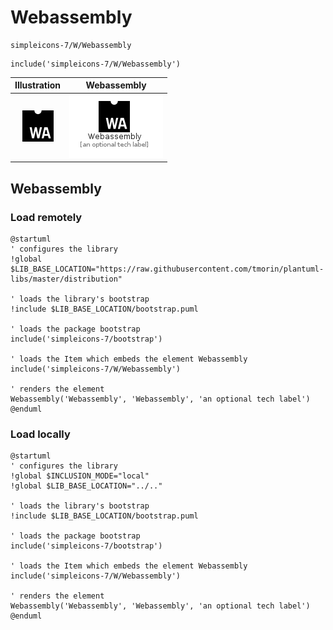 # Webassembly


```text
simpleicons-7/W/Webassembly
```

```text
include('simpleicons-7/W/Webassembly')
```



| Illustration | Webassembly |
| :---: | :---: |
| ![illustration for Illustration](../../simpleicons-7/W/Webassembly.png) | ![illustration for Webassembly](../../simpleicons-7/W/Webassembly.Local.png) |




## Webassembly

### Load remotely
```plantuml
@startuml
' configures the library
!global $LIB_BASE_LOCATION="https://raw.githubusercontent.com/tmorin/plantuml-libs/master/distribution"

' loads the library's bootstrap
!include $LIB_BASE_LOCATION/bootstrap.puml

' loads the package bootstrap
include('simpleicons-7/bootstrap')

' loads the Item which embeds the element Webassembly
include('simpleicons-7/W/Webassembly')

' renders the element
Webassembly('Webassembly', 'Webassembly', 'an optional tech label')
@enduml
```

### Load locally
```plantuml
@startuml
' configures the library
!global $INCLUSION_MODE="local"
!global $LIB_BASE_LOCATION="../.."

' loads the library's bootstrap
!include $LIB_BASE_LOCATION/bootstrap.puml

' loads the package bootstrap
include('simpleicons-7/bootstrap')

' loads the Item which embeds the element Webassembly
include('simpleicons-7/W/Webassembly')

' renders the element
Webassembly('Webassembly', 'Webassembly', 'an optional tech label')
@enduml
```

